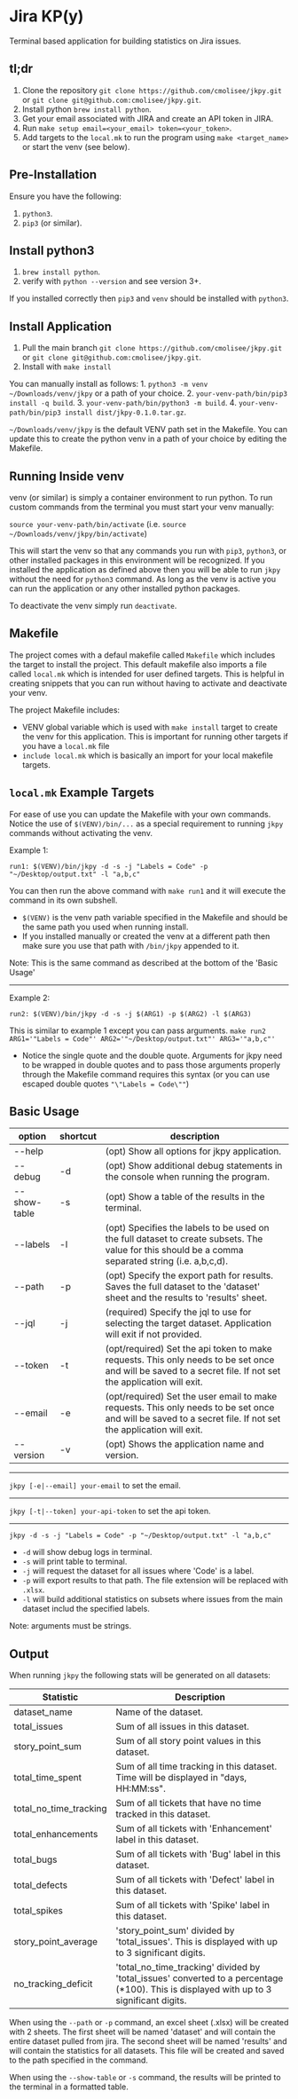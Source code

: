 # Jira KP(y)
Terminal based application for building statistics on Jira issues.

## tl;dr
1. Clone the repository `git clone https://github.com/cmolisee/jkpy.git` or `git clone git@github.com:cmolisee/jkpy.git`.
3. Install python `brew install python`.
4. Get your email associated with JIRA and create an API token in JIRA.
5. Run `make setup email=<your_email> token=<your_token>`.
6. Add targets to the `local.mk` to run the program using `make <target_name>` or start the venv (see below).

## Pre-Installation
Ensure you have the following:
1. `python3`.
2. `pip3` (or similar).

## Install python3
1. `brew install python`.
2. verify with `python --version` and see version 3+.

If you installed correctly then `pip3` and `venv` should be installed with `python3`.

## Install Application
1. Pull the main branch `git clone https://github.com/cmolisee/jkpy.git` or `git clone git@github.com:cmolisee/jkpy.git`.
2. Install with `make install`

You can manually install as follows:
    1. `python3 -m venv ~/Downloads/venv/jkpy` or a path of your choice.
    2. `your-venv-path/bin/pip3 install -q build`.
    3. `your-venv-path/bin/python3 -m build`.
    4. `your-venv-path/bin/pip3 install dist/jkpy-0.1.0.tar.gz`.

`~/Downloads/venv/jkpy` is the default VENV path set in the Makefile.
You can update this to create the python venv in a path of your choice by editing the Makefile.

## Running Inside venv
venv (or similar) is simply a container environment to run python. To run custom commands from the terminal you must
start your venv manually:

`source your-venv-path/bin/activate` (i.e. `source ~/Downloads/venv/jkpy/bin/activate`)

This will start the venv so that any commands you run with `pip3`, `python3`, or other installed packages in this environment will be recognized.
If you installed the application as defined above then you will be able to run `jkpy` without the need for `python3` command. As long as the venv
is active you can run the application or any other installed python packages.

To deactivate the venv simply run `deactivate`.

## Makefile
The project comes with a defaul makefile called `Makefile` which includes the target to install the project. This default
makefile also imports a file called `local.mk` which is intended for user defined targets. This is helpful in creating snippets
that you can run without having to activate and deactivate your venv.

The project Makefile includes:
* VENV global variable which is used with `make install` target to create the venv for this application. This is important for running
other targets if you have a `local.mk` file
* `include local.mk` which is basically an import for your local makefile targets.

## `local.mk` Example Targets
For ease of use you can update the Makefile with your own commands. Notice the use of `$(VENV)/bin/...` as a special requirement
to running `jkpy` commands without activating the venv.

Example 1:

``run1:
    $(VENV)/bin/jkpy -d -s -j "Labels = Code" -p "~/Desktop/output.txt" -l "a,b,c"
``

You can then run the above command with `make run1` and it will execute the command in its own subshell.
* `$(VENV)` is the venv path variable specified in the Makefile and should be the same path you used when running install.
* If you installed manually or created the venv at a different path then make sure you use that path with `/bin/jkpy` appended to it.

Note: This is the same command as described at the bottom of the 'Basic Usage'

***

Example 2:

``run2:
    $(VENV)/bin/jkpy -d -s -j $(ARG1) -p $(ARG2) -l $(ARG3)
``

This is similar to example 1 except you can pass arguments.
`make run2 ARG1='"Labels = Code"' ARG2='"~/Desktop/output.txt"' ARG3='"a,b,c"'`
* Notice the single quote and the double quote. Arguments for jkpy need to be wrapped in double quotes and to pass those arguments properly 
through the Makefile command requires this syntax (or you can use escaped double quotes `"\"Labels = Code\""`)


## Basic Usage
| option 	| shortcut 	| description 	|
|---	|---	|---	|
| --help 	|  	| (opt) Show all options for jkpy application. 	|
| --debug 	| -d 	| (opt) Show additional debug statements in the console when running the program. 	|
| --show-table 	| -s 	| (opt) Show a table of the results in the terminal. 	|
| --labels 	| -l 	| (opt) Specifies the labels to be used on the full dataset to create subsets. The value for this should be a comma separated string (i.e. a,b,c,d). 	|
| --path 	| -p 	| (opt) Specify the export path for results. Saves the full dataset to the 'dataset' sheet and the results to 'results' sheet. 	|
| --jql 	| -j 	| (required) Specify the jql to use for selecting the target dataset. Application will exit if not provided. 	|
| --token 	| -t 	| (opt/required) Set the api token to make requests. This only needs to be set once and will be saved to a secret file. If not set the application will exit. 	|
| --email 	| -e 	| (opt/required) Set the user email to make requests. This only needs to be set once and will be saved to a secret file. If not set the application will exit. 	|
| --version 	| -v 	| (opt) Shows the application name and version. 	|

***

`jkpy [-e|--email] your-email` to set the email.

***

`jkpy [-t|--token] your-api-token` to set the api token.

***

`jkpy -d -s -j "Labels = Code" -p "~/Desktop/output.txt" -l "a,b,c"`
* `-d` will show debug logs in terminal.
* `-s` will print table to terminal.
* `-j` will request the dataset for all issues where 'Code' is a label.
* `-p` will export results to that path. The file extension will be replaced with `.xlsx`.
* `-l` will build additional statistics on subsets where issues from the main dataset includ the specified labels.

Note: arguments must be strings.

## Output
When running `jkpy` the following stats will be generated on all datasets:

| Statistic 	| Description 	|
|---	|---	|
| dataset_name 	| Name of the dataset. 	|
| total_issues 	| Sum of all issues in this dataset. 	|
| story_point_sum 	| Sum of all story point values in this dataset. 	|
| total_time_spent 	| Sum of all time tracking in this dataset. Time will be displayed in "days, HH:MM:ss". 	|
| total_no_time_tracking 	| Sum of all tickets that have no time tracked in this dataset. 	|
| total_enhancements 	| Sum of all tickets with 'Enhancement' label in this dataset. 	|
| total_bugs 	| Sum of all tickets with 'Bug' label in this dataset. 	|
| total_defects 	| Sum of all tickets with 'Defect' label in this dataset. 	|
| total_spikes 	| Sum of all tickets with 'Spike' label in this dataset. 	|
| story_point_average 	| 'story_point_sum' divided by 'total_issues'. This is displayed with up to 3 significant digits. 	|
| no_tracking_deficit 	| 'total_no_time_tracking' divided by 'total_issues' converted to a percentage (*100). This is displayed with up to 3 significant digits. 	|

When using the `--path` or `-p` command, an excel sheet (.xlsx) will be created with 2 sheets. The first sheet will be named 'dataset'
and will contain the entire dataset pulled from jira. The second sheet will be named 'results' and will contain the statistics for all datasets. 
This file will be created and saved to the path specified in the command.

When using the `--show-table` or `-s` command, the results will be printed to the terminal in a formatted table.
